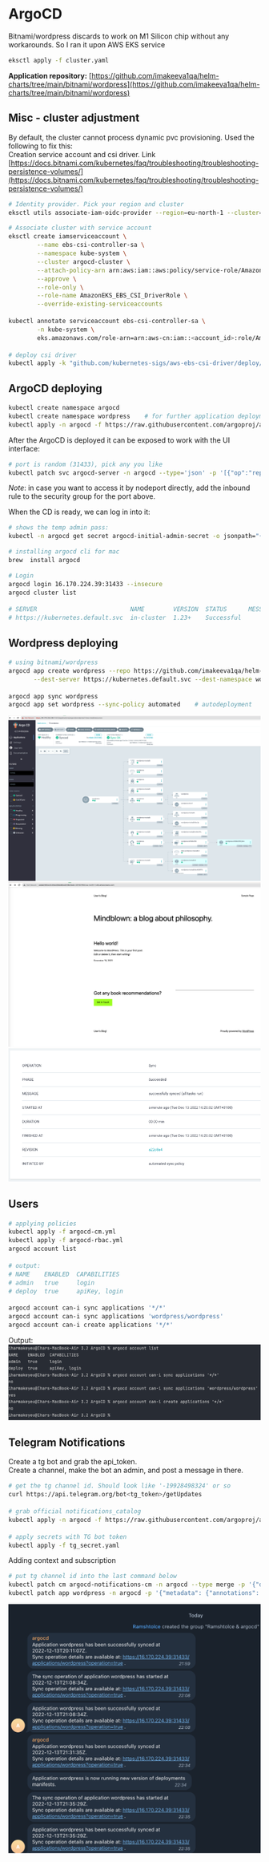 # ArgoCD

Bitnami/wordpress discards to work on M1 Silicon chip without any workarounds. So I ran it upon AWS EKS service  
```bash
eksctl apply -f cluster.yaml
```

**Application repository:** [https://github.com/imakeeva1qa/helm-charts/tree/main/bitnami/wordpress](https://github.com/imakeeva1qa/helm-charts/tree/main/bitnami/wordpress)

## Misc - cluster adjustment
By default, the cluster cannot process dynamic pvc provisioning. Used the following to fix this:  
Creation service account and csi driver. Link [https://docs.bitnami.com/kubernetes/faq/troubleshooting/troubleshooting-persistence-volumes/](https://docs.bitnami.com/kubernetes/faq/troubleshooting/troubleshooting-persistence-volumes/)  
```bash
# Identity provider. Pick your region and cluster
eksctl utils associate-iam-oidc-provider --region=eu-north-1 --cluster=argocd-cluster --approve
```

```bash
# Associate cluster with service account
eksctl create iamserviceaccount \
        --name ebs-csi-controller-sa \
        --namespace kube-system \
        --cluster argocd-cluster \
        --attach-policy-arn arn:aws:iam::aws:policy/service-role/AmazonEBSCSIDriverPolicy \
        --approve \
        --role-only \
        --role-name AmazonEKS_EBS_CSI_DriverRole \
        --override-existing-serviceaccounts

kubectl annotate serviceaccount ebs-csi-controller-sa \
        -n kube-system \
        eks.amazonaws.com/role-arn=arn:aws-cn:iam::<account_id>:role/AmazonEKS_EBS_CSI_DriverRole

# deploy csi driver
kubectl apply -k "github.com/kubernetes-sigs/aws-ebs-csi-driver/deploy/kubernetes/overlays/stable/?ref=release-1.13"
```

## ArgoCD deploying

```bash
kubectl create namespace argocd
kubectl create namespace wordpress    # for further application deployment
kubectl apply -n argocd -f https://raw.githubusercontent.com/argoproj/argo-cd/stable/manifests/install.yaml
```
After the ArgoCD is deployed it can be exposed to work with the UI interface:  
```bash
# port is random (31433), pick any you like
kubectl patch svc argocd-server -n argocd --type='json' -p '[{"op":"replace","path":"/spec/type","value":"NodePort"},{"op":"replace","path":"/spec/ports/0/nodePort","value":31433}]'
```
_Note_: in case you want to access it by nodeport directly, add the inbound rule to the security group for the port above.  

When the CD is ready, we can log in into it:  

```bash
# shows the temp admin pass:
kubectl -n argocd get secret argocd-initial-admin-secret -o jsonpath="{.data.password}" | base64 -d
```

```bash
# installing argocd cli for mac
brew  install argocd
```

```bash
# Login
argocd login 16.170.224.39:31433 --insecure
argocd cluster list

# SERVER                          NAME        VERSION  STATUS      MESSAGE  PROJECT
# https://kubernetes.default.svc  in-cluster  1.23+    Successful  
```

## Wordpress deploying

```bash
# using bitnami/wordpress
argocd app create wordpress --repo https://github.com/imakeeva1qa/helm-charts.git --path bitnami/wordpress \
       --dest-server https://kubernetes.default.svc --dest-namespace wordpress 
       
argocd app sync wordpress
argocd app set wordpress --sync-policy automated    # autodeployment
```
![img.png](images/cluster.png)  
![img.png](images/wordpress1.png)
![img.png](images/sync1.png)

## Users

```bash
# applying policies
kubectl apply -f argocd-cm.yml
kubectl apply -f argocd-rbac.yml
argocd account list

# output:
# NAME    ENABLED  CAPABILITIES
# admin   true     login
# deploy  true     apiKey, login

argocd account can-i sync applications '*/*'
argocd account can-i sync applications 'wordpress/wordpress'
argocd account can-i create applications '*/*'
```
Output:   
![img.png](images/account.png)  

## Telegram Notifications
Create a tg bot and grab the api_token.  
Create a channel, make the bot an admin, and post a message in there.  
```bash
# get the tg channel id. Should look like '-19928498324' or so
curl https://api.telegram.org/bot<tg_token>/getUpdates

# grab official notifications_catalog
kubectl apply -n argocd -f https://raw.githubusercontent.com/argoproj/argo-cd/stable/notifications_catalog/install.yaml

# apply secrets with TG bot token
kubectl apply -f tg_secret.yaml    
```


Adding context and subscription  
```bash
# put tg channel id into the last command below
kubectl patch cm argocd-notifications-cm -n argocd --type merge -p '{"data":{"context": "argocdUrl: https://16.170.224.39:31433","service.telegram": "token: $telegram-token"}}'
kubectl patch app wordpress -n argocd -p '{"metadata": {"annotations": {"notifications.argoproj.io/subscribe.on-deployed.telegram": "-1001814261230","notifications.argoproj.io/subscribe.on-sync-failed.telegram": "-1001814261230","notifications.argoproj.io/subscribe.on-sync-running.telegram": "-1001814261230","notifications.argoproj.io/subscribe.on-sync-succeeded.telegram": "-1001814261230"}}}' --type merge
```
![img.png](images/chat-subscription2.png)
